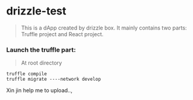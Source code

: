 # drizzle-test

> This is a dApp created by drizzle box. It mainly contains two parts: Truffle project and React project.

### Launch the truffle part:
> At root directory
```linux
truffle compile
truffle migrate ----network develop
```

Xin jin help me to upload..,